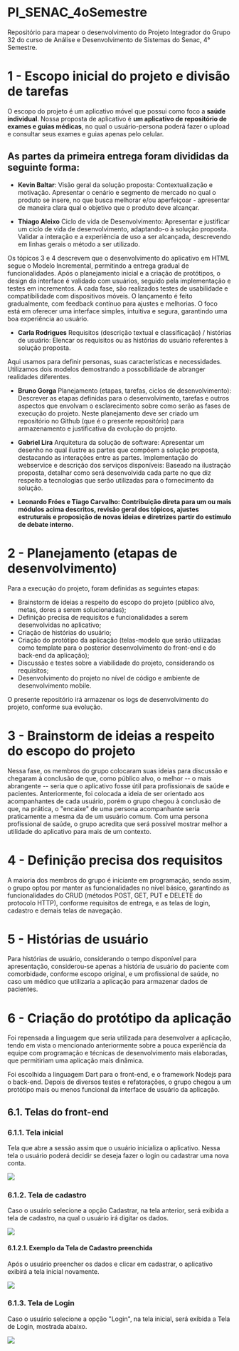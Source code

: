 # PI_SENAC_4oSemestre
Repositório para mapear o desenvolvimento do Projeto Integrador do Grupo 32 do curso de Análise e Desenvolvimento de Sistemas do Senac, 4° Semestre.

# 1 - Escopo inicial do projeto e divisão de tarefas
O escopo do projeto é um aplicativo móvel que possui como foco a **saúde individual**. Nossa proposta de aplicativo é **um aplicativo de repositório de exames e guias médicas**, no qual o usuário-persona poderá fazer o upload e consultar seus exames e guias apenas pelo celular.

## As partes da primeira entrega foram divididas da seguinte forma:

- **Kevin Baltar**:
Visão geral da solução proposta: Contextualização e motivação. Apresentar o cenário e segmento de mercado no qual o produto se insere, no que busca melhorar e/ou aperfeiçoar - apresentar de maneira clara qual o objetivo que o produto deve alcançar.

- **Thiago Aleixo**
Ciclo de vida de Desenvolvimento: Apresentar e justificar um ciclo de vida de desenvolvimento, adaptando-o à solução proposta. Validar a interação e a experiência de uso a ser alcançada, descrevendo em linhas gerais o método a ser utilizado.

Os tópicos 3 e 4 descrevem que o desenvolvimento do aplicativo em HTML segue o Modelo Incremental, permitindo a entrega gradual de funcionalidades. Após o planejamento inicial e a criação de protótipos, o design da interface é validado com usuários, seguido pela implementação e testes em incrementos. A cada fase, são realizados testes de usabilidade e compatibilidade com dispositivos móveis. O lançamento é feito gradualmente, com feedback contínuo para ajustes e melhorias. O foco está em oferecer uma interface simples, intuitiva e segura, garantindo uma boa experiência ao usuário.

- **Carla Rodrigues**
Requisitos (descrição textual e classificação) / histórias de usuário: Elencar os requisitos ou as histórias do usuário referentes à solução proposta.

Aqui usamos para definir personas, suas características e necessidades. Utilizamos dois modelos demostrando a possobilidade de abranger realidades diferentes.

- **Bruno Gorga**
Planejamento (etapas, tarefas, ciclos de desenvolvimento): Descrever as etapas definidas para o desenvolvimento, tarefas e outros aspectos que envolvam o esclarecimento sobre como serão as fases de execução do projeto. Neste planejamento deve ser criado um repositório no Github (que é o presente repositório) para armazenamento e justificativa da evolução do projeto.

- **Gabriel Lira**
Arquitetura da solução de software: Apresentar um desenho no qual ilustre as partes que compõem a solução proposta, destacando as interações entre as partes.
Implementação do webservice e descrição dos serviços disponíveis: Baseado na ilustração proposta, detalhar como será desenvolvida cada parte no que diz respeito a tecnologias que serão utilizadas para o fornecimento da solução.

- **Leonardo Fróes e Tiago Carvalho: Contribuição direta para um ou mais módulos acima descritos, revisão geral dos tópicos, ajustes estruturais e proposição de novas ideias e diretrizes partir do estímulo de debate interno.**

# 2 - Planejamento (etapas de desenvolvimento)
Para a execução do projeto, foram definidas as seguintes etapas:
  - Brainstorm de ideias a respeito do escopo do projeto (público alvo, metas, dores a serem solucionadas);
  - Definição precisa de requisitos e funcionalidades a serem desenvolvidas no aplicativo;
  - Criação de histórias do usuário;
  - Criação do protótipo da aplicação (telas-modelo que serão utilizadas como template para o posterior desenvolvimento do front-end e do back-end da aplicação);
  - Discussão e testes sobre a viabilidade do projeto, considerando os requisitos;
  - Desenvolvimento do projeto no nível de código e ambiente de desenvolvimento mobile.

O presente repositório irá armazenar os logs de desenvolvimento do projeto, conforme sua evolução.

# 3 - Brainstorm de ideias a respeito do escopo do projeto

Nessa fase, os membros do grupo colocaram suas ideias para discussão e chegaram à conclusão de que, como público alvo, o melhor -- o mais abrangente -- seria que o aplicativo fosse útil para profissionais de saúde e pacientes. Anteriormente, foi colocada a ideia de ser orientado aos acompanhantes de cada usuário, porém o grupo chegou à conclusão de que, na prática, o "encaixe" de uma persona acompanhante seria praticamente a mesma da de um usuário comum. Com uma persona profissional de saúde, o grupo acredita que será possível mostrar melhor a utilidade do aplicativo para mais de um contexto.

# 4 - Definição precisa dos requisitos

A maioria dos membros do grupo é iniciante em programação, sendo assim, o grupo optou por manter as funcionalidades no nível básico, garantindo as funcionalidades do CRUD (métodos POST, GET, PUT e DELETE do protocolo HTTP), conforme requisitos de entrega, e as telas de login, cadastro e demais telas de navegação.

# 5 - Histórias de usuário

Para histórias de usuário, considerando o tempo disponível para apresentação, considerou-se apenas a história de usuário do paciente com comorbidade, conforme escopo original, e um profissional de saúde, no caso um médico que utilizaria a aplicação para armazenar dados de pacientes.

# 6 - Criação do protótipo da aplicação

Foi repensada a linguagem que seria utilizada para desenvolver a aplicação, tendo em vista o mencionado anteriormente sobre a pouca experiência da equipe com programação e técnicas de desenvolvimento mais elaboradas, que permitiriam uma aplicação mais dinâmica.

Foi escolhida a linguagem Dart para o front-end, e o framework Nodejs para o back-end. Depois de diversos testes e refatorações, o grupo chegou a um protótipo mais ou menos funcional da interface de usuário da aplicação.

## 6.1. Telas do front-end

### 6.1.1. Tela inicial

Tela que abre a sessão assim que o usuário inicializa o aplicativo. Nessa tela o usuário poderá decidir se deseja fazer o login ou cadastrar uma nova conta.

![](https://imgur.com/PKEqmVn.png)

### 6.1.2. Tela de cadastro

Caso o usuário selecione a opção Cadastrar, na tela anterior, será exibida a tela de cadastro, na qual o usuário irá digitar os dados.

![](https://imgur.com/r8yaFfj.png)

#### 6.1.2.1. Exemplo da Tela de Cadastro preenchida

Após o usuário preencher os dados e clicar em cadastrar, o aplicativo exibirá a tela inicial novamente.

![](https://imgur.com/OviaHSL.png)

### 6.1.3. Tela de Login

Caso o usuário selecione a opção "Login", na tela inicial, será exibida a Tela de Login, mostrada abaixo.

![](https://imgur.com/6Bxtiff.png)
